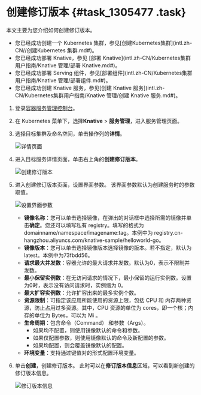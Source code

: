 # 创建修订版本 {#task_1305477 .task}

本文主要为您介绍如何创建修订版本。

-   您已经成功创建一个 Kubernetes 集群，参见[创建Kubernetes集群](intl.zh-CN//创建Kubernetes 集群.md#)。
-   您已经成功部署 Knative，参见 [部署 Knative](intl.zh-CN/Kubernetes集群用户指南/Knative 管理/部署 Knative.md#)。
-   您已经成功部署 Serving 组件，参见[部署组件](intl.zh-CN/Kubernetes集群用户指南/Knative 管理/部署组件.md#)。
-   您已经成功创建 Knative 服务，参见[创建 Knative 服务](intl.zh-CN/Kubernetes集群用户指南/Knative 管理/创建 Knative 服务.md#)。

1.  登录[容器服务管理控制台](https://cs.console.aliyun.com/)。
2.  在 Kubernetes 菜单下，选择**Knative** \> **服务管理**，进入服务管理页面。
3.  选择目标集群及命名空间，单击操作列的**详情**。 

    ![详情页面](http://static-aliyun-doc.oss-cn-hangzhou.aliyuncs.com/assets/img/1040901/156464511452486_zh-CN.png)

4.  进入目标服务详情页面，单击右上角的**创建修订版本**。 

    ![创建修订版本](http://static-aliyun-doc.oss-cn-hangzhou.aliyuncs.com/assets/img/1040901/156464511452487_zh-CN.png)

5.  进入创建修订版本页面，设置界面参数。 该界面参数默认为创建服务时的参数取值。

    ![设置界面参数](http://static-aliyun-doc.oss-cn-hangzhou.aliyuncs.com/assets/img/1040901/156464511552488_zh-CN.png)

    -   **镜像名称**：您可以单击选择镜像，在弹出的对话框中选择所需的镜像并单击**确定**。您还可以填写私有 registry。填写的格式为domainname/namespace/imagename:tag。本例中为 registry.cn-hangzhou.aliyuncs.com/knative-sample/helloworld-go。
    -   **镜像版本**：您可以单击选择镜像版本选择镜像的版本。若不指定，默认为 latest。本例中为73fbdd56。
    -   **请求最大并发数**：容器允许的最大请求并发数。默认为0，表示不限制并发数。
    -   **最小保留实例数**：在无访问请求的情况下，最小保留的运行实例数。设置为0时，表示没有访问请求时，实例缩为 0。
    -   **最大扩容实例数**：允许扩容出来的最多实例个数。
    -   **资源限制**：可指定该应用所能使用的资源上限，包括 CPU 和 内存两种资源，防止占用过多资源。其中，CPU 资源的单位为 cores，即一个核；内存的单位为 Bytes，可以为 Mi 。
    -   **生命周期**：包含命令（Command） 和参数（Args）。
        -   如果均不配置，则使用镜像默认的命令和参数。
        -   如果仅配置参数，则使用镜像默认的命令及新配置的参数。
        -   如果均配置，则会覆盖镜像默认的配置。
    -   **环境变量**：支持通过键值对的形式配置环境变量。
6.  单击**创建**，创建修订版本。 此时可以在**修订版本信息**区域，可以看到新创建的修订版本信息。

    ![修订版本信息](http://static-aliyun-doc.oss-cn-hangzhou.aliyuncs.com/assets/img/1040901/156464511552489_zh-CN.png)


